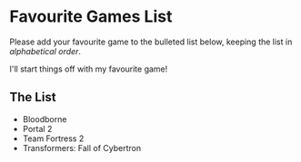 # Favourite Games List

Please add your favourite game to the bulleted list below, keeping the list in *alphabetical order*.

I'll start things off with my favourite game!

## The List

* Bloodborne
* Portal 2
* Team Fortress 2
* Transformers: Fall of Cybertron
